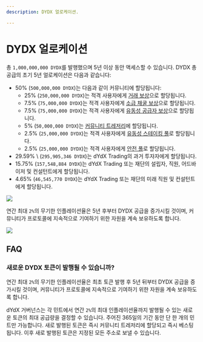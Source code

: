 ```yaml
---
description: DYDX 얼로케이션.

---
```


# DYDX 얼로케이션

총 `1,000,000,000 DYDX`를 발행했으며 5년 이상 동안 액세스할 수 있습니다. DYDX 총 공급의 초기 5년 얼로케이션은 다음과 같습니다:

* 50% \(`500,000,000 DYDX`\)는 다음과 같이 커뮤니티에 할당됩니다:
   * 25% \(`250,000,000 DYDX`\)는 적격 사용자에게  [거래 보상](https://github.com/dydxfoundation/governance-docs/tree/28153eacbdaafb32078630fafa7ad64f111ac9ab/reward-pools-1/trading-rewards.md)으로 할당됩니다.
   * 7.5% \(`75,000,000 DYDX`\)는 적격 사용자에게  [소급 채굴 보상](https://github.com/dydxfoundation/governance-docs/tree/28153eacbdaafb32078630fafa7ad64f111ac9ab/reward-pools-1/retroactive-rewards.md)으로 할당됩니다.
   * 7.5% \(`75,000,000 DYDX`\)는 적격 사용자에게  [유동성 공급자 보상](https://github.com/dydxfoundation/governance-docs/tree/28153eacbdaafb32078630fafa7ad64f111ac9ab/reward-pools-1/liquidity-provider-rewards.md)으로 할당됩니다.
   * 5% \(`50,000,000 DYDX`\)는 [커뮤니티 트레저리](community-treasury.md)에 할당됩니다.
   * 2.5% \(`25,000,000 DYDX`\)는 적격 사용자에게  [유동성 스테이킹 풀](https://github.com/dydxfoundation/governance-docs/tree/28153eacbdaafb32078630fafa7ad64f111ac9ab/staking-pools/liquidity-staking-pool.md)로 할당됩니다.
   * 2.5% \(`25,000,000 DYDX`\)는 적격 사용자에게  [안전 풀](https://github.com/dydxfoundation/governance-docs/tree/28153eacbdaafb32078630fafa7ad64f111ac9ab/staking-pools/safety-pool-1.md)로 할당됩니다.
* 29.59% \ (`295,905,346 DYDX`\)는 dYdX Trading의 과거 투자자에게 할당됩니다.
* 15.75% \(`157,548,884 DYDX`\)는 dYdX Trading 또는 재단의 설립자, 직원, 어드바이저 및 컨설턴트에게 할당됩니다.
* 4.65% \(`46,545,770 DYDX`\)는 dYdX Trading 또는 재단의 미래 직원 및 컨설턴트에게 할당됩니다.

![](https://lh3.googleusercontent.com/uKXIbcTTZpASheVsFxdqGKHMeryk2oH_BWB2Ki7Mx06m6jp1R7WTc6knTACJR9iTXWC732J_382_O2B5lRIWLuHsjfetbUTFosiwJ4T5sMzJqxewakGDvdHr-jjQHU_pJJfr8g_g)

연간 최대 `2%`의 무기한 인플레이션율은 5년 후부터 DYDX 공급을 증가시킬 것이며, 커뮤니티가 프로토콜에 지속적으로 기여하기 위한 자원을 계속 보유하도록 합니다.

![](https://lh6.googleusercontent.com/oNFaSpSOEA5tZqzFR5BQrS2sXUIPkQ24hUc_KwzAedniCRZeydY330jdro7Grj9GoJju2V7v6WX3epQO0c4veV8hUGe7nTaznWEDIG_k3T49UtdYNvQRRS_okSq7zP8RkTjSemBt)

## **FAQ**

### **새로운 DYDX 토큰이 발행될 수 있습니까?**

연간 최대 `2%`의 무기한 인플레이션율은 최초 토큰 발행 후 5년 뒤부터 DYDX 공급을 증가시킬 것이며, 커뮤니티가 프로토콜에 지속적으로 기여하기 위한 자원을 계속 보유하도록 합니다.

dYdX 거버넌스는 각 민트에서 연간 `2%`의 최대 인플레이션율까지 발행될 수 있는 새로운 토큰의 최대 공급량을 결정할 수 있습니다. 주어진 365일의 기간 동안 단 한 개의 민트만 가능합니다. 새로 발행된 토큰은 즉시 커뮤니티 트레저리에 할당되고 즉시 베스팅됩니다. 이후 새로 발행된 토큰은 지정된 모든 주소로 보낼 수 있습니다.

